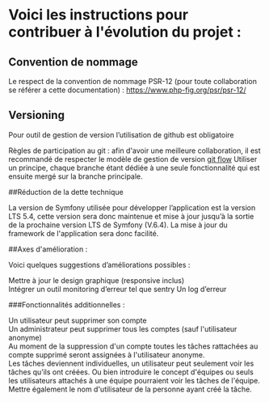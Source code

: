 # Voici les instructions pour contribuer à l'évolution du projet :

## Convention de nommage

Le respect de la convention de nommage PSR-12 (pour toute collaboration se référer a cette
documentation) : https://www.php-fig.org/psr/psr-12/

## Versioning

Pour outil de gestion de version l’utilisation de github est obligatoire

Règles de participation au git : afin d'avoir une meilleure collaboration, il est recommandé de respecter le modèle de
gestion de version [git flow](https://www.atlassian.com/git/tutorials/comparing-workflows/gitflow-workflow)
Utiliser un principe, chaque branche étant dédiée à une seule fonctionnalité qui est ensuite mergé sur la branche
principale.

##Réduction de la dette technique

La version de Symfony utilisée pour développer l’application est la version LTS 5.4, cette version sera donc maintenue
et mise à jour jusqu’à la sortie de la prochaine version LTS de Symfony (V.6.4). La mise à jour du framework de
l'application sera donc facilité.

##Axes d'amélioration :

Voici quelques suggestions d’améliorations possibles :

Mettre à jour le design graphique (responsive inclus)  
Intégrer un outil monitoring d’erreur tel que sentry Un log d’erreur  

###Fonctionnalités additionnelles :

Un utilisateur peut supprimer son compte   
Un administrateur peut supprimer tous les comptes (sauf l'utilisateur anonyme)  
Au moment de la suppression d'un compte toutes les tâches rattachées au compte supprimé seront assignées à l'utilisateur anonyme.  
Les tâches deviennent individuelles, un utilisateur peut seulement voir les tâches qu’ils ont créées. 
Ou bien introduire le concept d'équipes ou seuls les utilisateurs attachés à une équipe pourraient voir les tâches de
l'équipe.  
Mettre également le nom d'utilisateur de la personne ayant créé la tâche.


